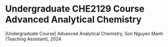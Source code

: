 #  Undergraduate CHE2129 Course Advanced Analytical Chemistry
[Undergraduate Course] Advanced Analytical Chemistry, Son Nguyen Manh (Teaching Assistant), 2024
